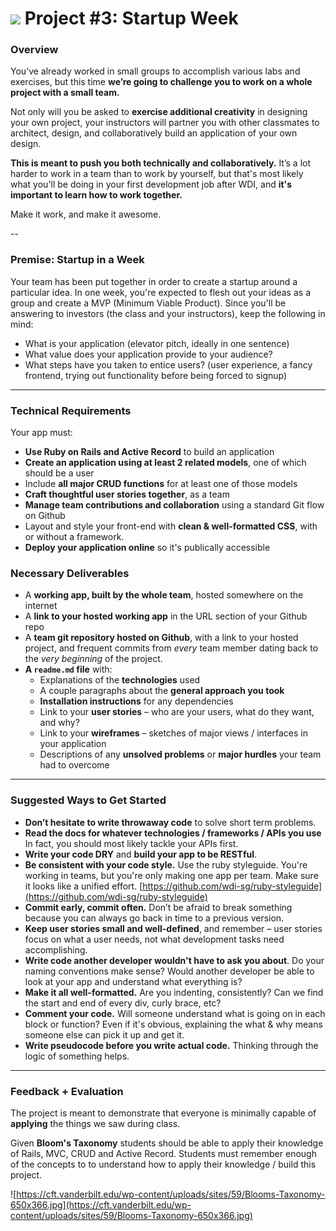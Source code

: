 # ![](https://ga-dash.s3.amazonaws.com/production/assets/logo-9f88ae6c9c3871690e33280fcf557f33.png) Project #3: Startup Week

### Overview

You’ve already worked in small groups to accomplish various labs and exercises, but this time **we’re going to challenge you to work on a whole project with a small team.**

Not only will you be asked to **exercise additional creativity** in designing your own project, your instructors will partner you with other classmates to architect, design, and collaboratively build an application of your own design.

**This is meant to push you both technically and collaboratively.** It’s a lot harder to work in a team than to work by yourself, but that's most likely what you'll be doing in your first development job after WDI, and **it's important to learn how to work together.**

Make it work, and make it awesome.

--

### Premise: Startup in a Week

Your team has been put together in order to create a startup around a particular idea. In one week, you're expected to flesh out your ideas as a group and create a MVP (Minimum Viable Product). Since you'll be answering to investors (the class and your instructors), keep the following in mind:

* What is your application (elevator pitch, ideally in one sentence)
* What value does your application provide to your audience?
* What steps have you taken to entice users? (user experience, a fancy frontend, trying out functionality before being forced to signup)

---

### Technical Requirements

Your app must:

* **Use Ruby on Rails and Active Record** to build an application
* **Create an application using at least 2 related models**, one of which should be a user
* Include **all major CRUD functions** for at least one of those models
* **Craft thoughtful user stories together**, as a team
* **Manage team contributions and collaboration** using a standard Git flow on Github
* Layout and style your front-end with **clean & well-formatted CSS**, with or without a framework.
* **Deploy your application online** so it's publically accessible




### Necessary Deliverables

* A **working app, built by the whole team**, hosted somewhere on the internet
* A **link to your hosted working app** in the URL section of your Github repo
* A **team git repository hosted on Github**, with a link to your hosted project, and frequent commits from _every_ team member dating back to the _very beginning_ of the project.
* **A ``readme.md`` file** with:
    * Explanations of the **technologies** used
    * A couple paragraphs about the **general approach you took**
    * **Installation instructions** for any dependencies
    * Link to your **user stories** – who are your users, what do they want, and why?
    * Link to your **wireframes** – sketches of major views / interfaces in your application
    * Descriptions of any **unsolved problems** or **major hurdles** your team had to overcome

---

### Suggested Ways to Get Started

* **Don’t hesitate to write throwaway code** to solve short term problems.
* **Read the docs for whatever technologies / frameworks / APIs you use** In fact, you should most likely tackle your APIs first.
* **Write your code DRY** and **build your app to be RESTful**.
* **Be consistent with your code style.** Use the ruby styleguide. You're working in teams, but you're only making one app per team. Make sure it looks like a unified effort.
[https://github.com/wdi-sg/ruby-styleguide](https://github.com/wdi-sg/ruby-styleguide)
* **Commit early, commit often.** Don’t be afraid to break something because you can always go back in time to a previous version.
* **Keep user stories small and well-defined**, and remember – user stories focus on what a user needs, not what development tasks need accomplishing.
* **Write code another developer wouldn't have to ask you about**. Do your naming conventions make sense? Would another developer be able to look at your app and understand what everything is?
* **Make it all well-formatted.** Are you indenting, consistently? Can we find the start and end of every div, curly brace, etc?
* **Comment your code.** Will someone understand what is going on in each block or function? Even if it's obvious, explaining the what & why means someone else can pick it up and get it.
* **Write pseudocode before you write actual code.** Thinking through the logic of something helps.

---

### Feedback + Evaluation
The project is meant to demonstrate that everyone is minimally capable of __applying__ the things we saw during class.

Given __Bloom's Taxonomy__ students should be able to apply their knowledge of Rails, MVC, CRUD and Active Record. Students must remember enough of the concepts to to understand how to apply their knowledge / build this project.

![https://cft.vanderbilt.edu/wp-content/uploads/sites/59/Blooms-Taxonomy-650x366.jpg](https://cft.vanderbilt.edu/wp-content/uploads/sites/59/Blooms-Taxonomy-650x366.jpg)